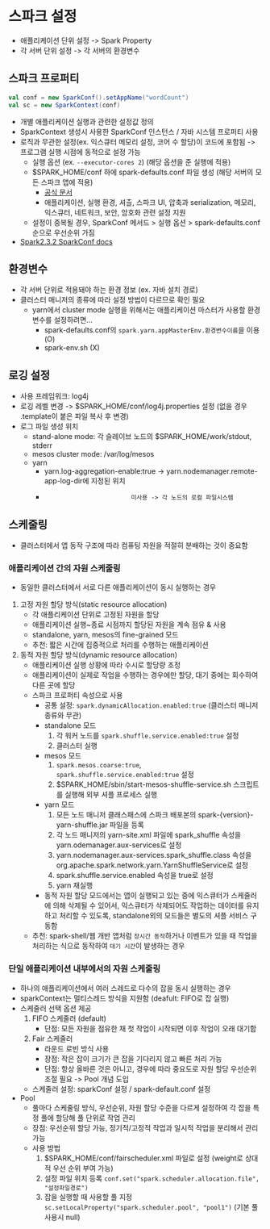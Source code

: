 # 스파크 설정
- 애플리케이션 단위 설정 -> Spark Property
- 각 서버 단위 설정 -> 각 서버의 환경변수


## 스파크 프로퍼티
```scala
val conf = new SparkConf().setAppName("wordCount")
val sc = new SparkContext(conf)
```
- 개별 애플리케이션 실행과 관련한 설정값 정의
- SparkContext 생성시 사용한 SparkConf 인스턴스 / 자바 시스템 프로퍼티 사용
- 로직과 무관한 설정(ex. 익스큐터 메모리 설정, 코어 수 할당)이 코드에 포함됨 -> 프로그램 실행 시점에 동적으로 설정 가능
    * 실행 옵션 (ex. `--executor-cores 2`) (해당 옵션을 준 실행에 적용)
    * $SPARK_HOME/conf 하에 spark-defaults.conf 파일 생성 (해당 서버의 모든 스파크 앱에 적용)
        + [공식 문서](https://spark.apache.org/docs/latest/configuration.html)
        + 애플리케이션, 실행 환경, 셔츨, 스파크 UI, 압축과 serialization, 메모리, 익스큐터, 네트워크, 보안, 암호화 관련 설정 지원
    * 설정이 중복될 경우, SparkConf 메서드 > 실행 옵션 > spark-defaults.conf 순으로 우선순위 가짐
- [Spark2.3.2 SparkConf docs](https://spark.apache.org/docs/2.3.2/api/java/org/apache/spark/SparkConf.html)


## 환경변수
- 각 서버 단위로 적용돼야 하는 환경 정보 (ex. 자바 설치 경로)
- 클러스터 매니저의 종류에 따라 설정 방법이 다르므로 확인 필요
    * yarn에서 cluster mode 실행을 위해서는 애플리케이션 마스터가 사용할 환경변수를 설정하려면...
        + spark-defaults.conf의 `spark.yarn.appMasterEnv.환경변수이름`을 이용 (O)
        + spark-env.sh (X)


## 로깅 설정
- 사용 프레임워크: log4j
- 로깅 레벨 변경 -> $SPARK_HOME/conf/log4j.properties 설정 (없을 경우 .template이 붙은 파일 복사 후 변경)
- 로그 파일 생성 위치
    * stand-alone mode: 각 슬레이브 노드의 $SPARK_HOME/work/stdout, stderr
    * mesos cluster mode: /var/log/mesos
    * yarn
        + yarn.log-aggregation-enable:true -> yarn.nodemanager.remote-app-log-dir에 지정된 위치
        +                             미사용 -> 각 노드의 로컬 파일시스템


## 스케줄링
- 클러스터에서 앱 동작 구조에 따라 컴퓨팅 자원을 적절히 분배하는 것이 중요함

### 애플리케이션 간의 자원 스케줄링
- 동일한 클러스터에서 서로 다른 애플리케이션이 동시 실행하는 경우

1. 고정 자원 할당 방식(static resource allocation)
    * 각 애플리케이션 단위로 고정된 자원을 할당
    * 애플리케이션 실행~종료 시점까지 할당된 자원을 계속 점유 & 사용
    * standalone, yarn, mesos의 fine-grained 모드
    * 추천: 짧은 시간에 집중적으로 처리를 수행하는 애플리케이션
2. 동적 자원 할당 방식(dynamic resource allocation)
    * 애플리케이션 실행 상황에 따라 수시로 할당량 조정
    * 애플리케이션이 실제로 작업을 수행하는 경우에만 할당, 대기 중에는 회수하여 다른 곳에 할당
    * 스파크 프로퍼티 속성으로 사용
        + 공통 설정: `spark.dynamicAllocation.enabled:true` (클러스터 매니저 종류와 무관)
        + standalone 모드
            1. 각 워커 노드를 `spark.shuffle.service.enabled:true` 설정
            2. 클러스터 실행
        + mesos 모드
            1. `spark.mesos.coarse:true`, `spark.shuffle.service.enabled:true` 설정
            2. $SPARK_HOME/sbin/start-mesos-shuffle-service.sh 스크립트를 실행해 외부 셔플 프로세스 실행
        + yarn 모드
            1. 모든 노드 매니저 클래스패스에 스파크 배포본의 spark-{version}-yarn-shuffle.jar 파일을 등록
            2. 각 노드 매니저의 yarn-site.xml 파일에 spark_shuffle 속성을 yarn.odemanager.aux-services로 설정
            3. yarn.nodemanager.aux-services.spark_shuffle.class 속성을 org.apache.spark.network.yarn.YarnShuffleService로 설정
            4. spark.shuffle.service.enabled 속성을 true로 설정
            5. yarn 재실행
        + 동적 자원 할당 모드에서는 앱이 실행되고 있는 중에 익스큐터가 스케줄러에 의해 삭제될 수 있어서, 익스큐터가 삭제되어도 작업하는 데이터를 유지하고 처리할 수 있도록, standalone외의 모드들은 별도의 셔플 서비스 구동함
    * 추천: spark-shell/웹 개반 앱처럼 `장시간 동작`하거나 이벤트가 있을 때 작업을 처리하는 식으로 동작하여 `대기 시간`이 발생하는 경우

### 단일 애플리케이션 내부에서의 자원 스케줄링
- 하나의 애플리케이션에서 여러 스레드로 다수의 잡을 동시 실행하는 경우
- sparkContext는 멀티스레드 방식을 지원함 (deafult: FIFO로 잡 실행)
- 스케줄러 선택 옵션 제공
    1. FIFO 스케줄러 (default)
        + 단점: 모든 자원을 점유한 채 첫 작업이 시작되면 이후 작업이 오래 대기함
    2. Fair 스케줄러
        + 라운드 로빈 방식 사용
        + 장점: 작은 잡이 크기가 큰 잡을 기다리지 않고 빠른 처리 가능
        + 단점: 항상 올바른 것은 아니고, 경우에 따라 중요도로 자원 할당 우선순위 조절 필요 -> Pool 개념 도입 
    * 스케줄러 설정: sparkConf 설정 / spark-default.conf 설정
- Pool
    * 풀마다 스케줄링 방식, 우선순위, 자원 할당 수준을 다르게 설정하여 각 잡을 특정 풀에 할당해 풀 단위로 작업 관리
    * 장점: 우선순위 할당 가능, 정기적/고정적 작업과 일시적 작업을 분리해서 관리 가능
    * 사용 방법
        1. $SPARK_HOME/conf/fairscheduler.xml 파일로 설정 (weight로 상대적 우선 순위 부여 가능)
        2. 설정 파일 위치 등록 `conf.set("spark.scheduler.allocation.file", "설정파일경로")`
        3. 잡을 실행할 때 사용할 풀 지정 `sc.setLocalProperty("spark.scheduler.pool", "pool1")` (기본 풀 사용시 null)